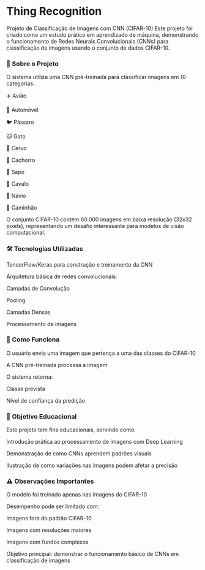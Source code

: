 <h1>Thing Recognition</h1>

Projeto de Classificação de Imagens com CNN (CIFAR-10)
Este projeto foi criado como um estudo prático em aprendizado de máquina, demonstrando o funcionamento de Redes Neurais Convolucionais (CNNs) para classificação de imagens usando o conjunto de dados CIFAR-10.

<h3>📌 Sobre o Projeto</h3>
O sistema utiliza uma CNN pré-treinada para classificar imagens em 10 categorias:

✈️ Avião

🚗 Automóvel

🐦 Pássaro

🐱 Gato

🦌 Cervo

🐶 Cachorro

🐸 Sapo

🐴 Cavalo

🚢 Navio

🚚 Caminhão

O conjunto CIFAR-10 contém 60.000 imagens em baixa resolução (32x32 pixels), representando um desafio interessante para modelos de visão computacional.


<h3>🛠️ Tecnologias Utilizadas</h3>
TensorFlow/Keras para construção e treinamento da CNN

Arquitetura básica de redes convolucionais:

Camadas de Convolução

Pooling

Camadas Densas

Processamento de imagens


<h3>🚀 Como Funciona</h3>
O usuário envia uma imagem que pertença a uma das classes do CIFAR-10

A CNN pré-treinada processa a imagem

O sistema retorna:

Classe prevista

Nível de confiança da predição


<h3>🎯 Objetivo Educacional</h3>
Este projeto tem fins educacionais, servindo como:

Introdução prática ao processamento de imagens com Deep Learning

Demonstração de como CNNs aprendem padrões visuais

Ilustração de como variações nas imagens podem afetar a precisão


<h3>⚠️ Observações Importantes</h3>
O modelo foi treinado apenas nas imagens do CIFAR-10

Desempenho pode ser limitado com:

Imagens fora do padrão CIFAR-10

Imagens com resoluções maiores

Imagens com fundos complexos

Objetivo principal: demonstrar o funcionamento básico de CNNs em classificação de imagens

